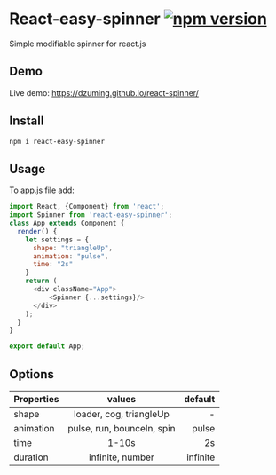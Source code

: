 React-easy-spinner [![npm version](https://badge.fury.io/js/react-easy-spinner.svg)](http://badge.fury.io/js/react-easy-spinner)
=======
Simple modifiable spinner for react.js
## Demo
Live demo: https://dzuming.github.io/react-spinner/

## Install
```sh
npm i react-easy-spinner
```
## Usage
To app.js file add:

```js
import React, {Component} from 'react';
import Spinner from 'react-easy-spinner';
class App extends Component {
  render() {
    let settings = {
      shape: "triangleUp",
      animation: "pulse",
      time: "2s"
    }
    return (
      <div className="App">
          <Spinner {...settings}/>
      </div>
    );
  }
}

export default App;
```
## Options

| Properties| values       | default |
|----------|:-------------:|------:|
| shape |  loader, cog, triangleUp | - |
| animation |    pulse, run, bounceIn, spin   |   pulse |
| time | 1-10s |    2s |
| duration | infinite, number |    infinite |